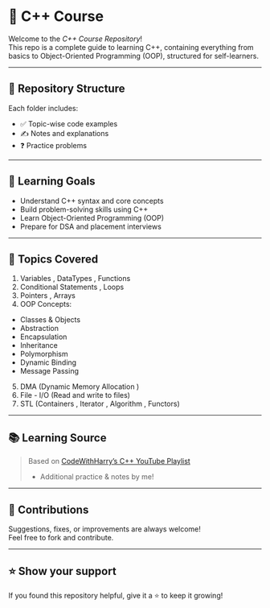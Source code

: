 # 📘 C++ Course

Welcome to the *C++ Course Repository*!  
This repo is a complete guide to learning C++, containing everything from basics to Object-Oriented Programming (OOP), structured for self-learners.

---

## 📂 Repository Structure
Each folder includes:
- ✅ Topic-wise code examples  
- ✍ Notes and explanations  
- ❓ Practice problems  

---

## 🎯 Learning Goals

- Understand C++ syntax and core concepts
- Build problem-solving skills using C++
- Learn Object-Oriented Programming (OOP)
- Prepare for DSA and placement interviews

---

## 🧠 Topics Covered
 1) Variables , DataTypes , Functions
 2) Conditional Statements , Loops
 3) Pointers , Arrays
 4) OOP Concepts:
   - Classes & Objects
   - Abstraction
   - Encapsulation
   - Inheritance
   - Polymorphism
   - Dynamic Binding
   - Message Passing
 5) DMA (Dynamic Memory Allocation )
 6) File - I/O (Read and write to files)
 7) STL (Containers , Iterator , Algorithm , Functors)

---

## 📚 Learning Source

> Based on [CodeWithHarry’s C++ YouTube Playlist](https://youtu.be/j8nAHeVKL08?si=GgQDvDbBs26ZVgyq)  
> + Additional practice & notes by me!

---

## 🤝 Contributions

Suggestions, fixes, or improvements are always welcome!  
Feel free to fork and contribute.

---

## ⭐ Show your support

If you found this repository helpful, give it a ⭐ to keep it growing!
